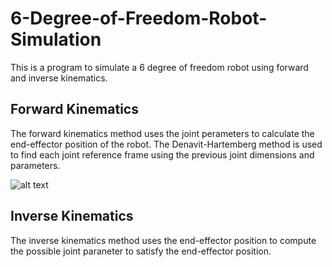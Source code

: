 # 6-Degree-of-Freedom-Robot-Simulation
This is a program to simulate a 6 degree of freedom robot using forward and inverse kinematics.

## Forward Kinematics
The forward kinematics method uses the joint perameters to calculate the end-effector position of the robot. The Denavit-Hartemberg method is
used to find each joint reference frame using the previous joint dimensions and parameters.

![alt text](https://wikimedia.org/api/rest_v1/media/math/render/svg/6963d0c47a3a894ff0719c8df348d188b996074e)

## Inverse Kinematics
The inverse kinematics method uses the end-effector position to compute the possible joint paraneter to satisfy the end-effector position.

